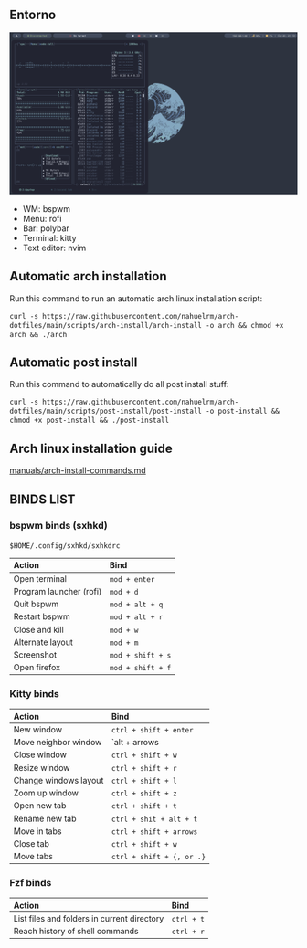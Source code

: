 ## Entorno

![Entorno](./screenshot.png)

- WM: bspwm
- Menu: rofi
- Bar: polybar
- Terminal: kitty
- Text editor: nvim

## Automatic arch installation

Run this command to run an automatic arch linux installation script:

```
curl -s https://raw.githubusercontent.com/nahuelrm/arch-dotfiles/main/scripts/arch-install/arch-install -o arch && chmod +x arch && ./arch
```

## Automatic post install

Run this command to automatically do all post install stuff:

```
curl -s https://raw.githubusercontent.com/nahuelrm/arch-dotfiles/main/scripts/post-install/post-install -o post-install && chmod +x post-install && ./post-install
```

## Arch linux installation guide
[manuals/arch-install-commands.md](arch-install-commands.md)

## BINDS LIST

### bspwm binds (sxhkd)
	
`$HOME/.config/sxhkd/sxhkdrc`

| Action | Bind |
| :--- | :--- |
| Open terminal | `mod + enter` |
| Program launcher (rofi) | `mod + d` |
| Quit bspwm | `mod + alt + q` |
| Restart bspwm | `mod + alt + r` |
| Close and kill | `mod + w` |
| Alternate layout | `mod + m` |
| Screenshot | `mod + shift + s` |
| Open firefox | `mod + shift + f` |

### Kitty binds

| Action | Bind |
| :--- | :--- |
| New window | `ctrl + shift + enter` |
| Move neighbor window | `alt + arrows |
| Close window | `ctrl + shift + w` |
| Resize window | `ctrl + shift + r` |
| Change windows layout | `ctrl + shift + l` |
| Zoom up window | `ctrl + shift + z` |
| Open new tab | `ctrl + shift + t` |
| Rename new tab | `ctrl + shit + alt + t` |
| Move in tabs | `ctrl + shift + arrows` |
| Close tab | `ctrl + shift + w` |
| Move tabs | `ctrl + shift + {, or .}` |

### Fzf binds

| Action | Bind |
| :--- | :--- |
| List files and folders in current directory | `ctrl + t` |
| Reach history of shell commands | `ctrl + r` |
